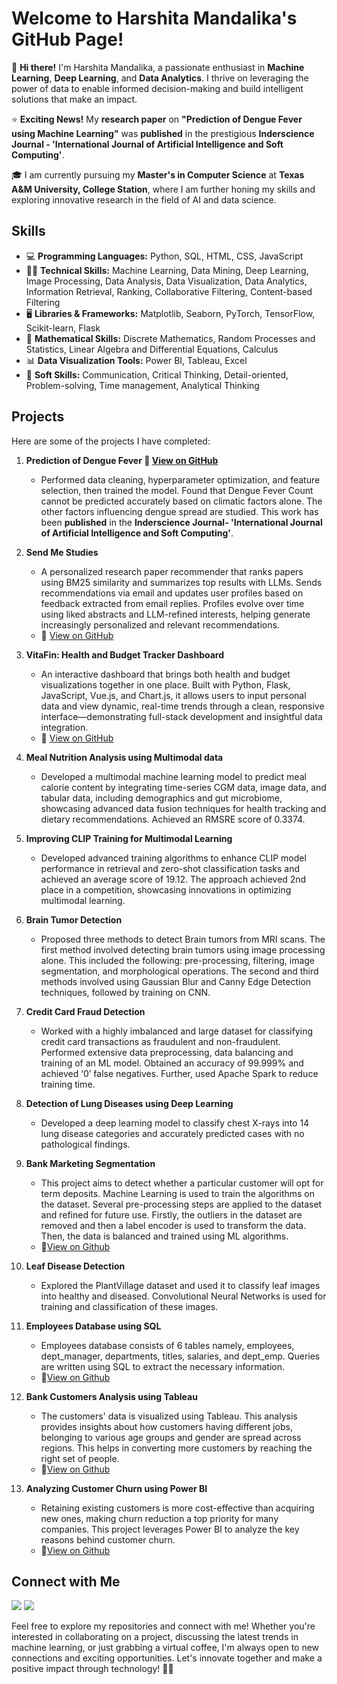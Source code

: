 # Welcome to Harshita Mandalika's GitHub Page!

👋 **Hi there!** I'm Harshita Mandalika, a passionate enthusiast in **Machine Learning**, **Deep Learning**, and **Data Analytics**. I thrive on leveraging the power of data to enable informed decision-making and build intelligent solutions that make an impact.

⭐ **Exciting News!** My **research paper** on **"Prediction of Dengue Fever using Machine Learning"** was **published** in the prestigious **Inderscience Journal - 'International Journal of Artificial Intelligence and Soft Computing'**.

🎓 I am currently pursuing my **Master's in Computer Science** at **Texas A&M University, College Station**, where I am further honing my skills and exploring innovative research in the field of AI and data science.

## Skills

- 💻 **Programming Languages:** Python, SQL, HTML, CSS, JavaScript
- 👩‍💻 **Technical Skills:** Machine Learning, Data Mining, Deep Learning, Image Processing, Data Analysis, Data Visualization, Data Analytics, Information Retrieval, Ranking, Collaborative Filtering, Content-based Filtering
- 🖥️ **Libraries & Frameworks:** Matplotlib, Seaborn, PyTorch, TensorFlow, Scikit-learn, Flask
- 🟰 **Mathematical Skills:** Discrete Mathematics, Random Processes and Statistics, Linear Algebra and Differential Equations, Calculus
- 📊 **Data Visualization Tools:** Power BI, Tableau, Excel
- 🌈 **Soft Skills:**  Communication, Critical Thinking, Detail-oriented, Problem-solving, Time management, Analytical Thinking

## Projects

Here are some of the projects I have completed:

1. **Prediction of Dengue Fever 🔗 [View on GitHub](https://github.com/harshitamandalika/Prediction-of-Dengue-Fever-using-Machine-Learning./tree/main)**
   - Performed data cleaning, hyperparameter optimization, and feature selection, then trained the model. Found that Dengue Fever Count cannot be predicted accurately based on climatic factors alone. The other factors influencing dengue spread are studied. This work has been **published** in the **Inderscience Journal- 'International Journal of Artificial Intelligence and Soft Computing'**.

2. **Send Me Studies**
   - A personalized research paper recommender that ranks papers using BM25 similarity and summarizes top results with LLMs. Sends recommendations via email and updates user profiles based on feedback extracted from email replies. Profiles evolve over time using liked abstracts and LLM-refined interests, helping generate increasingly personalized and relevant recommendations.
   - 🔗 [View on GitHub](https://github.com/harshitamandalika/ISR_Project)

3. **VitaFin: Health and Budget Tracker Dashboard**
   - An interactive dashboard that brings both health and budget visualizations together in one place. Built with Python, Flask, JavaScript, Vue.js, and Chart.js, it allows users to input personal data and view dynamic, real-time trends through a clean, responsive interface—demonstrating full-stack development and insightful data integration.
   - 🔗 [View on GitHub](https://github.com/ApurvaMandalika9/DataVizProject-VitaFin)
   
4. **Meal Nutrition Analysis using Multimodal data**
   -  Developed a multimodal machine learning model to predict meal calorie content by integrating time-series CGM data, image data, and tabular data, including demographics and gut microbiome, showcasing advanced data fusion techniques for health tracking and dietary recommendations. Achieved an RMSRE score of 0.3374.
     
5. **Improving CLIP Training for Multimodal Learning**
   - Developed advanced training algorithms to enhance CLIP model performance in retrieval and zero-shot classification tasks and achieved an average score of 19.12. The approach achieved 2nd place in a competition, showcasing innovations in optimizing multimodal learning.
     
6. **Brain Tumor Detection**
   - Proposed three methods to detect Brain tumors from MRI scans. The first method involved detecting brain tumors using image processing alone. This included the following: pre-processing, filtering, image segmentation, and morphological operations. The second and third methods involved using Gaussian Blur and Canny Edge Detection
techniques, followed by training on CNN.

7. **Credit Card Fraud Detection**
   - Worked with a highly imbalanced and large dataset for classifying credit card transactions as fraudulent and non-fraudulent. Performed extensive data preprocessing, data balancing and training of an ML model. Obtained an accuracy of 99.999% and achieved ‘0’ false negatives. Further, used Apache Spark to reduce training time.

8. **Detection of Lung Diseases using Deep Learning**
   - Developed a deep learning model to classify chest X-rays into 14 lung disease categories and accurately predicted cases with no pathological findings.

9. **Bank Marketing Segmentation**
    - This project aims to detect whether a particular customer will opt for term deposits. Machine Learning is used to train the algorithms on the dataset. Several pre-processing steps are applied to the dataset and refined for future use. Firstly, the outliers in the dataset are removed and then a label encoder is used to transform the data. Then, the data is balanced and trained using ML algorithms.
    - 🔗[View on Github](https://github.com/harshitamandalika/Bank-Marketing-Segmentation)

10. **Leaf Disease Detection**
    - Explored the PlantVillage dataset and used it to classify leaf images into healthy and diseased. Convolutional Neural Networks is used for training and classification of these images.

11. **Employees Database using SQL**
    - Employees database consists of 6 tables namely, employees, dept_manager, departments, titles, salaries, and dept_emp. Queries are written using SQL to extract the necessary information.
    - 🔗[View on Github](https://github.com/harshitamandalika/Employees-Database-using-SQL)
     
12. **Bank Customers Analysis using Tableau**
    - The customers' data is visualized using Tableau. This analysis provides insights about how customers having different jobs, belonging to various age groups and gender are spread across regions. This helps in converting more customers by reaching the right set of people.
    - 🔗[View on Github](https://github.com/harshitamandalika/Bank-Customers-Analysis)

13. **Analyzing Customer Churn using Power BI**
    - Retaining existing customers is more cost-effective than acquiring new ones, making churn reduction a top priority for many companies. This project leverages Power BI to analyze the key reasons behind customer churn.
    - 🔗[View on Github](https://github.com/harshitamandalika/Analyzing-Customer-Churn-using-PowerBI)

## Connect with Me

<!-- <a href="https://github.com/your-username" target="_blank"><img src="https://img.shields.io/badge/GitHub-181717?style=for-the-badge&logo=github&logoColor=white"></a> -->
<a href="https://www.linkedin.com/in/harshita-mandalika/" target="_blank"><img src="https://img.shields.io/badge/LinkedIn-0077B5?style=for-the-badge&logo=linkedin&logoColor=white"></a>
<a href="mailto:harshitamandalika029@gmail.com" target="_blank"><img src="https://img.shields.io/badge/Email-D14836?style=for-the-badge&logo=gmail&logoColor=white"></a>


Feel free to explore my repositories and connect with me! Whether you're interested in collaborating on a project, discussing the latest trends in machine learning, or just grabbing a virtual coffee, I'm always open to new connections and exciting opportunities. Let's innovate together and make a positive impact through technology! 🚀✨



 




